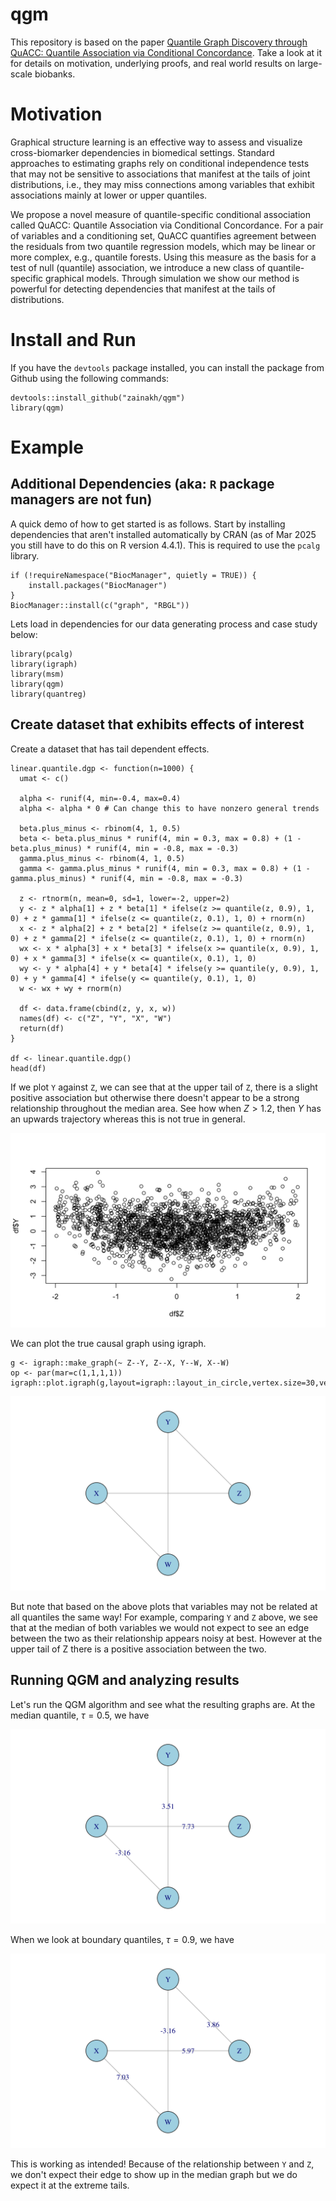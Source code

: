 # qgm
This repository is based on the paper [Quantile Graph Discovery through QuACC: Quantile Association via Conditional Concordance](https://arxiv.org/abs/2411.17033). Take a look at it for details on motivation, underlying proofs, and real world results on large-scale biobanks.

# Motivation

Graphical structure learning is an effective way to assess and visualize cross-biomarker dependencies in biomedical settings. Standard approaches to estimating graphs rely on conditional independence tests that may not be sensitive to associations that manifest at the tails of joint distributions, i.e., they may miss connections among variables that exhibit associations mainly at lower or upper quantiles. 

We propose a novel measure of quantile-specific conditional association called QuACC: Quantile Association via Conditional Concordance. For a pair of variables and a conditioning set, QuACC quantifies agreement between the residuals from two quantile regression models, which may be linear or more complex, e.g., quantile forests. Using this measure as the basis for a test of null (quantile) association, we introduce a new class of quantile-specific graphical models. Through simulation we show our method is powerful for detecting dependencies that manifest at the tails of distributions. 


# Install and Run
If you have the `devtools` package installed, you can install the package from Github using the following commands:
```
devtools::install_github("zainakh/qgm")
library(qgm)
```

# Example

## Additional Dependencies (aka: `R` package managers are not fun) 
A quick demo of how to get started is as follows. Start by installing dependencies that aren't installed automatically by CRAN (as of Mar 2025 you still have to do this on R version 4.4.1). This is required to use the `pcalg` library.

```
if (!requireNamespace("BiocManager", quietly = TRUE)) {
    install.packages("BiocManager")
}
BiocManager::install(c("graph", "RBGL"))

```

Lets load in dependencies for our data generating process and case study below:
 ```
library(pcalg)
library(igraph)
library(msm)
library(qgm)
library(quantreg)
```
## Create dataset that exhibits effects of interest
Create a dataset that has tail dependent effects.  
```
linear.quantile.dgp <- function(n=1000) {
  umat <- c()

  alpha <- runif(4, min=-0.4, max=0.4)
  alpha <- alpha * 0 # Can change this to have nonzero general trends

  beta.plus_minus <- rbinom(4, 1, 0.5)
  beta <- beta.plus_minus * runif(4, min = 0.3, max = 0.8) + (1 - beta.plus_minus) * runif(4, min = -0.8, max = -0.3)
  gamma.plus_minus <- rbinom(4, 1, 0.5)
  gamma <- gamma.plus_minus * runif(4, min = 0.3, max = 0.8) + (1 - gamma.plus_minus) * runif(4, min = -0.8, max = -0.3)

  z <- rtnorm(n, mean=0, sd=1, lower=-2, upper=2)
  y <- z * alpha[1] + z * beta[1] * ifelse(z >= quantile(z, 0.9), 1, 0) + z * gamma[1] * ifelse(z <= quantile(z, 0.1), 1, 0) + rnorm(n)
  x <- z * alpha[2] + z * beta[2] * ifelse(z >= quantile(z, 0.9), 1, 0) + z * gamma[2] * ifelse(z <= quantile(z, 0.1), 1, 0) + rnorm(n)
  wx <- x * alpha[3] + x * beta[3] * ifelse(x >= quantile(x, 0.9), 1, 0) + x * gamma[3] * ifelse(x <= quantile(x, 0.1), 1, 0)
  wy <- y * alpha[4] + y * beta[4] * ifelse(y >= quantile(y, 0.9), 1, 0) + y * gamma[4] * ifelse(y <= quantile(y, 0.1), 1, 0)
  w <- wx + wy + rnorm(n)

  df <- data.frame(cbind(z, y, x, w))
  names(df) <- c("Z", "Y", "X", "W")
  return(df)
}

df <- linear.quantile.dgp()
head(df)
 ```
 
 If we plot `Y` against `Z`, we can see that at the upper tail of `Z`, there is a slight positive association but otherwise there doesn't appear to be a strong relationship throughout the median area. See how when $Z > 1.2$, then $Y$ has an upwards trajectory whereas this is not true in general.
 
 ![Y plotted against Z!](/demo/dgp-association.png "Example of DGP associations.")

We can plot the true causal graph using igraph. 

 ```
g <- igraph::make_graph(~ Z--Y, Z--X, Y--W, X--W)
op <- par(mar=c(1,1,1,1))
igraph::plot.igraph(g,layout=igraph::layout_in_circle,vertex.size=30,vertex.color="lightblue")
 ```
  ![DGP Graph!](/demo/dgp.png "Data generating process.")
 
 
But note that based on the above plots that variables may not be related at all quantiles the same way! For example, comparing `Y` and `Z` above, we see that at the median of both variables we would not expect to see an edge between the two as their relationship appears noisy at best. However at the upper tail of Z there is a positive association between the two. 


## Running QGM and analyzing results
Let's run the QGM algorithm and see what the resulting graphs are. At the median quantile, $\tau = 0.5$, we have

 ![QGM at median!](/demo/qgm-median.png "QGM at the median.")

When we look at boundary quantiles, $\tau = 0.9$, we have

 ![QGM at upper tails!](/demo/qgm-upper.png "QGM at the upper tail.")

This is working as intended! Because of the relationship between `Y` and `Z`, we don't expect their edge to show up in the median graph but we do expect it at the extreme tails.
 
 
 
 
 
 
 
 
